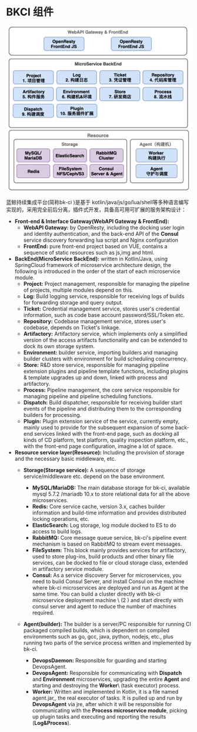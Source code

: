 # BKCI 组件

![](../.gitbook/assets/image%20%2815%29.png)

蓝鲸持续集成平台\(简称bk-ci \)是基于 kotlin/java/js/go/lua/shell等多种语言编写实现的，采用完全前后分离，插件式开发，具备高可用可扩展的服务架构设计：

* **Front-end & Interface Gateway\(WebAPI Gateway & FrontEnd\):**
  * **WebAPI Gateway:** by OpenResty, including the docking user login and identity authentication, and the back-end API of the **Consul** service discovery forwarding lua script and Nginx configuration
  * **FrontEnd:** pure front-end project based on VUE, contains a sequence of static resources such as js,img and html.
* **BackEnd\(MicroService BackEnd\):** written in Kotlin/Java, using SpringCloud framework of microservice architecture design, the following is introduced in the order of the start of each microservice module.
  * **Project:** Project management, responsible for managing the pipeline of projects, multiple modules depend on this.
  * **Log:** Build logging service, responsible for receiving logs of builds for forwarding storage and query output.
  * **Ticket:** Credential management service, stores user's credential information, such as code base account password/SSL/Token etc.
  * **Repository:** Codebase management service, stores user's codebase, depends on Ticket's linkage.
  * **Artifactory:** Artifactory service, which implements only a simplified version of the access artifacts functionality and can be extended to dock its own storage system.
  * **Environment:** builder service, importing builders and managing builder clusters with environment for build scheduling concurrency.
  * **Store:** R&D store service, responsible for managing pipeline extension plugins and pipeline template functions, including plugins & template upgrades up and down, linked with process and artifactory.
  * **Process:** Pipeline management, the core service responsible for managing pipeline and pipeline scheduling functions.
  * **Dispatch:** Build dispatcher, responsible for receiving builder start events of the pipeline and distributing them to the corresponding builders for processing.
  * **Plugin:** Plugin extension service of the service, currently empty, mainly used to provide for the subsequent expansion of some back-end services linked with the front-end page, such as docking all kinds of CD platform, test platform, quality inspection platform, etc., with the front-end page configuration, imagine a lot of space.
* **Resource service layer\(Resource\):** Including the provision of storage and the necessary basic middleware, etc.
  * **Storage\(Storage service\):** A sequence of storage service/middleware etc. depend on the base environment.
    * **MySQL/MariaDB:** The main database storage for bk-ci, available mysql 5.7.2 /mariadb 10.x to store relational data for all the above microservices.
    * **Redis:** Core service cache, version 3.x, caches builder information and build-time information and provides distributed locking operations, etc.
    * **ElasticSearch:** Log storage, log module docked to ES to do access to build logs.
    * **RabbitMQ:** Core message queue service, bk-ci's pipeline event mechanism is based on RabbitMQ to stream event messages.
    * **FileSystem:** This block mainly provides services for artifactory, used to store plug-ins, build products and other binary file services, can be docked to file or cloud storage class, extended in artifactory service module.
    * **Consul:** As a service discovery Server for microservices, you need to build Consul Server, and install Consul on the machine where bk-ci microservices are deployed and run as Agent at the same time. You can build a cluster directly with bk-ci microservice deployment machine \ (2 \) and start directly with consul server and agent to reduce the number of machines required.
  * **Agent\(builder\):** The builder is a server/PC responsible for running CI packaged compiled builds, which is dependent on compiled environments such as go, gcc, java, python, nodejs, etc., plus running two parts of the service process written and implemented by bk-ci.

    * **DevopsDaemon:** Responsible for guarding and starting DevopsAgent.
    * **DevopsAgent:** Responsible for communicating with **Dispatch** and **Environment** microservices, upgrading the entire **Agent** and starting and destroying the **Worker**\ (task executor\) process.
    * **Worker:** Written and implemented in Kotlin, it is a file named agent.jar,, the real executor of tasks. It is pulled up and run by **DevopsAgent** via jre, after which it will be responsible for communicating with the **Process microservice module**, picking up plugin tasks and executing and reporting the results \(**Log&Process**\).

